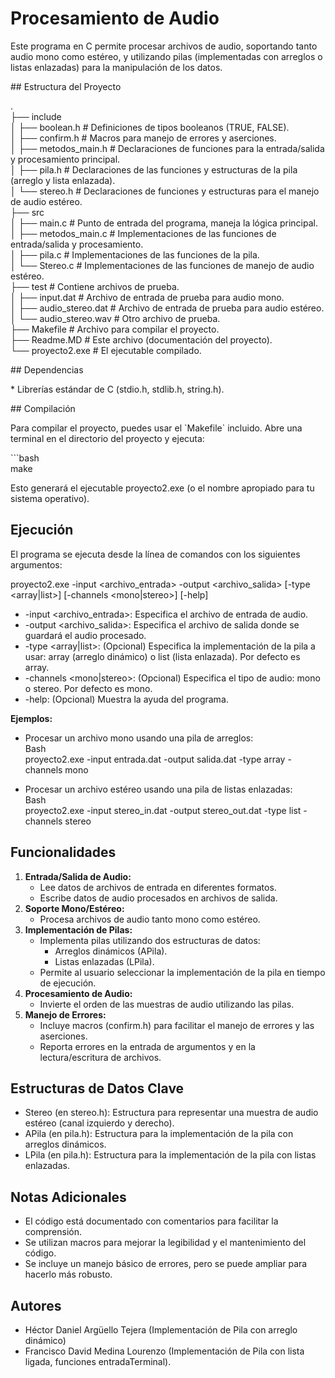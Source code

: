 # Procesamiento de Audio

Este programa en C permite procesar archivos de audio, soportando tanto audio mono como estéreo, y utilizando pilas (implementadas con arreglos o listas enlazadas) para la manipulación de los datos.

\#\# Estructura del Proyecto

.  
├── include  
│ ├── boolean.h \# Definiciones de tipos booleanos (TRUE, FALSE).  
│ ├── confirm.h \# Macros para manejo de errores y aserciones.  
│ ├── metodos\_main.h \# Declaraciones de funciones para la entrada/salida y procesamiento principal.  
│ ├── pila.h \# Declaraciones de las funciones y estructuras de la pila (arreglo y lista enlazada).  
│ └── stereo.h \# Declaraciones de funciones y estructuras para el manejo de audio estéreo.  
├── src  
│ ├── main.c \# Punto de entrada del programa, maneja la lógica principal.  
│ ├── metodos\_main.c \# Implementaciones de las funciones de entrada/salida y procesamiento.  
│ ├── pila.c \# Implementaciones de las funciones de la pila.  
│ └── Stereo.c \# Implementaciones de las funciones de manejo de audio estéreo.  
├── test \# Contiene archivos de prueba.  
│ ├── input.dat \# Archivo de entrada de prueba para audio mono.  
│ ├── audio\_stereo.dat \# Archivo de entrada de prueba para audio estéreo.  
│ └── audio\_stereo.wav \# Otro archivo de prueba.  
├── Makefile \# Archivo para compilar el proyecto.  
├── Readme.MD \# Este archivo (documentación del proyecto).  
└── proyecto2.exe \# El ejecutable compilado.

\#\# Dependencias

\* Librerías estándar de C (stdio.h, stdlib.h, string.h).

\#\# Compilación

Para compilar el proyecto, puedes usar el \`Makefile\` incluido.  Abre una terminal en el directorio del proyecto y ejecuta:

\`\`\`bash  
make

Esto generará el ejecutable proyecto2.exe (o el nombre apropiado para tu sistema operativo).

## **Ejecución**

El programa se ejecuta desde la línea de comandos con los siguientes argumentos:

proyecto2.exe \-input \<archivo\_entrada\> \-output \<archivo\_salida\> \[-type \<array|list\>\] \[-channels \<mono|stereo\>\] \[-help\]

* \-input \<archivo\_entrada\>: Especifica el archivo de entrada de audio.  
* \-output \<archivo\_salida\>: Especifica el archivo de salida donde se guardará el audio procesado.  
* \-type \<array|list\>: (Opcional) Especifica la implementación de la pila a usar: array (arreglo dinámico) o list (lista enlazada). Por defecto es array.  
* \-channels \<mono|stereo\>: (Opcional) Especifica el tipo de audio: mono o stereo. Por defecto es mono.  
* \-help: (Opcional) Muestra la ayuda del programa.

**Ejemplos:**

* Procesar un archivo mono usando una pila de arreglos:  
  Bash  
  proyecto2.exe \-input entrada.dat \-output salida.dat \-type array \-channels mono

* Procesar un archivo estéreo usando una pila de listas enlazadas:  
  Bash  
  proyecto2.exe \-input stereo\_in.dat \-output stereo\_out.dat \-type list \-channels stereo

## **Funcionalidades**

1. **Entrada/Salida de Audio:**  
   * Lee datos de archivos de entrada en diferentes formatos.  
   * Escribe datos de audio procesados en archivos de salida.  
2. **Soporte Mono/Estéreo:**  
   * Procesa archivos de audio tanto mono como estéreo.  
3. **Implementación de Pilas:**  
   * Implementa pilas utilizando dos estructuras de datos:  
     * Arreglos dinámicos (APila).  
     * Listas enlazadas (LPila).  
   * Permite al usuario seleccionar la implementación de la pila en tiempo de ejecución.  
4. **Procesamiento de Audio:**  
   * Invierte el orden de las muestras de audio utilizando las pilas.  
5. **Manejo de Errores:**  
   * Incluye macros (confirm.h) para facilitar el manejo de errores y las aserciones.  
   * Reporta errores en la entrada de argumentos y en la lectura/escritura de archivos.

## **Estructuras de Datos Clave**

* Stereo (en stereo.h): Estructura para representar una muestra de audio estéreo (canal izquierdo y derecho).  
* APila (en pila.h): Estructura para la implementación de la pila con arreglos dinámicos.  
* LPila (en pila.h): Estructura para la implementación de la pila con listas enlazadas.

## **Notas Adicionales**

* El código está documentado con comentarios para facilitar la comprensión.  
* Se utilizan macros para mejorar la legibilidad y el mantenimiento del código.  
* Se incluye un manejo básico de errores, pero se puede ampliar para hacerlo más robusto.

## **Autores**

* Héctor Daniel Argüello Tejera (Implementación de Pila con arreglo dinámico)  
* Francisco David Medina Lourenzo (Implementación de Pila con lista ligada, funciones entradaTerminal).
